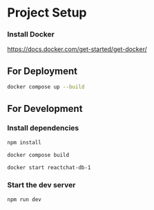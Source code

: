 # Project Setup

### Install Docker

https://docs.docker.com/get-started/get-docker/

## For Deployment

```sh
docker compose up --build
```

## For Development

### Install dependencies

```sh
npm install
```

```sh
docker compose build
```

```sh
docker start reactchat-db-1
```

### Start the dev server

```sh
npm run dev
```
